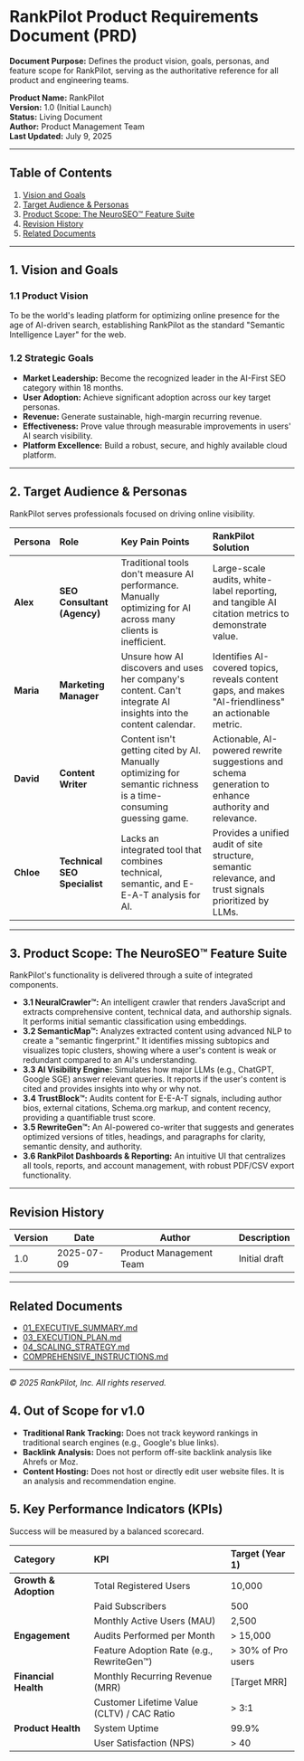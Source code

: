 # RankPilot Product Requirements Document (PRD)

**Document Purpose:**
Defines the product vision, goals, personas, and feature scope for RankPilot, serving as the authoritative reference for all product and engineering teams.

**Product Name:** RankPilot  
**Version:** 1.0 (Initial Launch)  
**Status:** Living Document  
**Author:** Product Management Team  
**Last Updated:** July 9, 2025

---

## Table of Contents

1. [Vision and Goals](#1-vision-and-goals)
2. [Target Audience & Personas](#2-target-audience--personas)
3. [Product Scope: The NeuroSEO™ Feature Suite](#3-product-scope-the-neuroseo-feature-suite)
4. [Revision History](#revision-history)
5. [Related Documents](#related-documents)

---

## 1. Vision and Goals

### 1.1 Product Vision

To be the world's leading platform for optimizing online presence for the age of AI-driven search, establishing RankPilot as the standard "Semantic Intelligence Layer" for the web.

### 1.2 Strategic Goals

- **Market Leadership:** Become the recognized leader in the AI-First SEO category within 18 months.
- **User Adoption:** Achieve significant adoption across our key target personas.
- **Revenue:** Generate sustainable, high-margin recurring revenue.
- **Effectiveness:** Prove value through measurable improvements in users' AI search visibility.
- **Platform Excellence:** Build a robust, secure, and highly available cloud platform.

---

## 2. Target Audience & Personas

RankPilot serves professionals focused on driving online visibility.

| Persona   | Role                         | Key Pain Points                                                                                                 | RankPilot Solution                                                                                     |
| :-------- | :--------------------------- | :-------------------------------------------------------------------------------------------------------------- | :----------------------------------------------------------------------------------------------------- |
| **Alex**  | **SEO Consultant (Agency)**  | Traditional tools don't measure AI performance. Manually optimizing for AI across many clients is inefficient.  | Large-scale audits, white-label reporting, and tangible AI citation metrics to demonstrate value.      |
| **Maria** | **Marketing Manager**        | Unsure how AI discovers and uses her company's content. Can't integrate AI insights into the content calendar.  | Identifies AI-covered topics, reveals content gaps, and makes "AI-friendliness" an actionable metric.  |
| **David** | **Content Writer**           | Content isn't getting cited by AI. Manually optimizing for semantic richness is a time-consuming guessing game. | Actionable, AI-powered rewrite suggestions and schema generation to enhance authority and relevance.   |
| **Chloe** | **Technical SEO Specialist** | Lacks an integrated tool that combines technical, semantic, and E-E-A-T analysis for AI.                        | Provides a unified audit of site structure, semantic relevance, and trust signals prioritized by LLMs. |

---

## 3. Product Scope: The NeuroSEO™ Feature Suite

RankPilot's functionality is delivered through a suite of integrated components.

- **3.1 NeuralCrawler™:** An intelligent crawler that renders JavaScript and extracts comprehensive content, technical data, and authorship signals. It performs initial semantic classification using embeddings.
- **3.2 SemanticMap™:** Analyzes extracted content using advanced NLP to create a "semantic fingerprint." It identifies missing subtopics and visualizes topic clusters, showing where a user's content is weak or redundant compared to an AI's understanding.
- **3.3 AI Visibility Engine:** Simulates how major LLMs (e.g., ChatGPT, Google SGE) answer relevant queries. It reports if the user's content is cited and provides insights into why or why not.
- **3.4 TrustBlock™:** Audits content for E-E-A-T signals, including author bios, external citations, Schema.org markup, and content recency, providing a quantifiable trust score.
- **3.5 RewriteGen™:** An AI-powered co-writer that suggests and generates optimized versions of titles, headings, and paragraphs for clarity, semantic density, and authority.
- **3.6 RankPilot Dashboards & Reporting:** An intuitive UI that centralizes all tools, reports, and account management, with robust PDF/CSV export functionality.

---

## Revision History

| Version | Date       | Author                  | Description   |
| ------- | ---------- | ----------------------- | ------------- |
| 1.0     | 2025-07-09 | Product Management Team | Initial draft |

---

## Related Documents

- [01_EXECUTIVE_SUMMARY.md](./01_EXECUTIVE_SUMMARY.md)
- [03_EXECUTION_PLAN.md](./03_EXECUTION_PLAN.md)
- [04_SCALING_STRATEGY.md](./04_SCALING_STRATEGY.md)
- [COMPREHENSIVE_INSTRUCTIONS.md](./COMPREHENSIVE_INSTRUCTIONS.md)

---

_© 2025 RankPilot, Inc. All rights reserved._

## 4. Out of Scope for v1.0

- **Traditional Rank Tracking:** Does not track keyword rankings in traditional search engines (e.g., Google's blue links).
- **Backlink Analysis:** Does not perform off-site backlink analysis like Ahrefs or Moz.
- **Content Hosting:** Does not host or directly edit user website files. It is an analysis and recommendation engine.

## 5. Key Performance Indicators (KPIs)

Success will be measured by a balanced scorecard.

| Category              | KPI                                        | Target (Year 1)    |
| :-------------------- | :----------------------------------------- | :----------------- |
| **Growth & Adoption** | Total Registered Users                     | 10,000             |
|                       | Paid Subscribers                           | 500                |
|                       | Monthly Active Users (MAU)                 | 2,500              |
| **Engagement**        | Audits Performed per Month                 | > 15,000           |
|                       | Feature Adoption Rate (e.g., RewriteGen™) | > 30% of Pro users |
| **Financial Health**  | Monthly Recurring Revenue (MRR)            | [Target MRR]       |
|                       | Customer Lifetime Value (CLTV) / CAC Ratio | > 3:1              |
| **Product Health**    | System Uptime                              | 99.9%              |
|                       | User Satisfaction (NPS)                    | > 40               |
